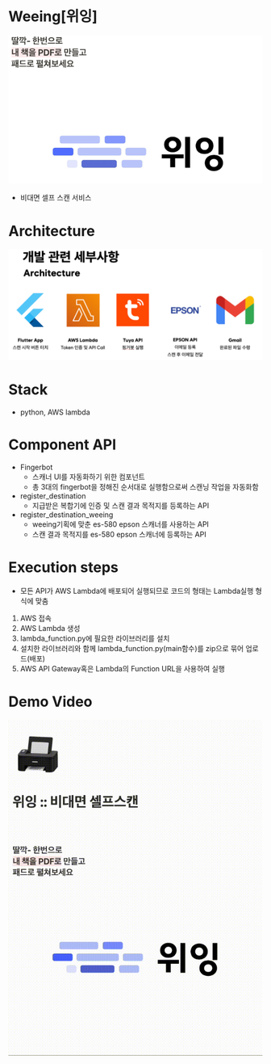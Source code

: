 # Weeing[위잉]
![img.png](./image/weeing.png)
- 비대면 셀프 스캔 서비스


# Architecture
![img.png](./image/archi-weeing.png)


# Stack
- python, AWS lambda


# Component API
- Fingerbot
  - 스캐너 UI를 자동화하기 위한 컴포넌트
  - 총 3대의 fingerbot을 정해진 순서대로 실행함으로써 스캔닝 작업을 자동화함 
- register_destination
  - 지급받은 복합기에 인증 및 스캔 결과 목적지를 등록하는 API
- register_destination_weeing
  - weeing기획에 맞춘 es-580 epson 스캐너를 사용하는 API
  - 스캔 결과 목적지를 es-580 epson 스캐너에 등록하는 API


# Execution steps
- 모든 API가 AWS Lambda에 배포되어 실행되므로 코드의 형태는 Lambda실행 형식에 맞춤
1. AWS 접속
2. AWS Lambda 생성
3. lambda_function.py에 필요한 라이브러리를 설치
4. 설치한 라이브러리와 함께 lambda_function.py(main함수)를 zip으로 묶어 업로드(배포)
5. AWS API Gateway혹은 Lambda의 Function URL을 사용하여 실행


# Demo Video
![동영상](./image/weeing_v4.gif)

